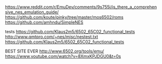 https://www.reddit.com/r/EmuDev/comments/9s755i/is_there_a_comprehensive_nes_emulation_guide/
https://github.com/koute/pinky/tree/master/mos6502/roms
https://github.com/amhndu/SimpleNES

tests
https://github.com/Klaus2m5/6502_65C02_functional_tests
http://www.qmtpro.com/~nes/misc/nestest.txt
https://github.com/Klaus2m5/6502_65C02_functional_tests

BEST SITE EVER
http://www.6502.org/tools/emu/
https://www.youtube.com/watch?v=8XmxKPJDGU0&t=0s

